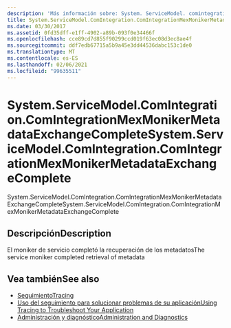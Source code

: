 ```yaml
---
description: 'Más información sobre: System. ServiceModel. comintegration. ComIntegrationMexMonikerMetadataExchangeComplete'
title: System.ServiceModel.ComIntegration.ComIntegrationMexMonikerMetadataExchangeComplete
ms.date: 03/30/2017
ms.assetid: 0fd35dff-e1ff-4902-a89b-093f0e34466f
ms.openlocfilehash: cce89cd7d855f90299ccd019f63ec08d3ec8ae4f
ms.sourcegitcommit: ddf7edb67715a5b9a45e3dd44536dabc153c1de0
ms.translationtype: MT
ms.contentlocale: es-ES
ms.lasthandoff: 02/06/2021
ms.locfileid: "99635511"
---
```

# <a name="systemservicemodelcomintegrationcomintegrationmexmonikermetadataexchangecomplete"></a><span data-ttu-id="29a37-103">System.ServiceModel.ComIntegration.ComIntegrationMexMonikerMetadataExchangeComplete</span><span class="sxs-lookup"><span data-stu-id="29a37-103">System.ServiceModel.ComIntegration.ComIntegrationMexMonikerMetadataExchangeComplete</span></span>

<span data-ttu-id="29a37-104">System.ServiceModel.ComIntegration.ComIntegrationMexMonikerMetadataExchangeComplete</span><span class="sxs-lookup"><span data-stu-id="29a37-104">System.ServiceModel.ComIntegration.ComIntegrationMexMonikerMetadataExchangeComplete</span></span>  
  
## <a name="description"></a><span data-ttu-id="29a37-105">Descripción</span><span class="sxs-lookup"><span data-stu-id="29a37-105">Description</span></span>  

 <span data-ttu-id="29a37-106">El moniker de servicio completó la recuperación de los metadatos</span><span class="sxs-lookup"><span data-stu-id="29a37-106">The service moniker completed retrieval of metadata</span></span>  
  
## <a name="see-also"></a><span data-ttu-id="29a37-107">Vea también</span><span class="sxs-lookup"><span data-stu-id="29a37-107">See also</span></span>

- [<span data-ttu-id="29a37-108">Seguimiento</span><span class="sxs-lookup"><span data-stu-id="29a37-108">Tracing</span></span>](index.md)
- [<span data-ttu-id="29a37-109">Uso del seguimiento para solucionar problemas de su aplicación</span><span class="sxs-lookup"><span data-stu-id="29a37-109">Using Tracing to Troubleshoot Your Application</span></span>](using-tracing-to-troubleshoot-your-application.md)
- [<span data-ttu-id="29a37-110">Administración y diagnóstico</span><span class="sxs-lookup"><span data-stu-id="29a37-110">Administration and Diagnostics</span></span>](../index.md)
